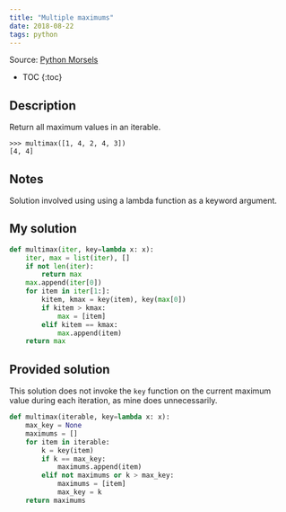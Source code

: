 ```yaml
---
title: "Multiple maximums"
date: 2018-08-22
tags: python
---
```


Source: [Python Morsels](https://www.pythonmorsels.com/)

* TOC
{:toc}

## Description

Return all maximum values in an iterable.

```
>>> multimax([1, 4, 2, 4, 3])
[4, 4]
```


## Notes

Solution involved using using a lambda function as a keyword argument.


## My solution

```py
def multimax(iter, key=lambda x: x):
    iter, max = list(iter), []
    if not len(iter):
        return max
    max.append(iter[0])
    for item in iter[1:]:
        kitem, kmax = key(item), key(max[0])
        if kitem > kmax:
            max = [item]
        elif kitem == kmax:
            max.append(item)
    return max
```


## Provided solution

This solution does not invoke the `key` function on the current
maximum value during each iteration, as mine does unnecessarily.

```py
def multimax(iterable, key=lambda x: x):
    max_key = None
    maximums = []
    for item in iterable:
        k = key(item)
        if k == max_key:
            maximums.append(item)
        elif not maximums or k > max_key:
            maximums = [item]
            max_key = k
    return maximums
```
